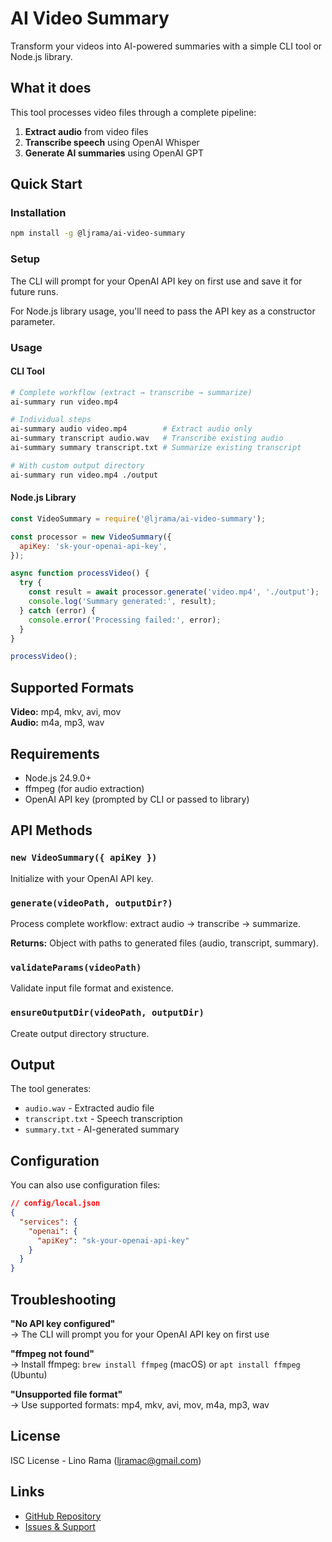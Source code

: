# AI Video Summary

Transform your videos into AI-powered summaries with a simple CLI tool or Node.js library.

## What it does

This tool processes video files through a complete pipeline:

1. **Extract audio** from video files
2. **Transcribe speech** using OpenAI Whisper
3. **Generate AI summaries** using OpenAI GPT

## Quick Start

### Installation

```bash
npm install -g @ljrama/ai-video-summary
```

### Setup

The CLI will prompt for your OpenAI API key on first use and save it for future runs.

For Node.js library usage, you'll need to pass the API key as a constructor parameter.

### Usage

#### CLI Tool

```bash
# Complete workflow (extract → transcribe → summarize)
ai-summary run video.mp4

# Individual steps
ai-summary audio video.mp4        # Extract audio only
ai-summary transcript audio.wav   # Transcribe existing audio
ai-summary summary transcript.txt # Summarize existing transcript

# With custom output directory
ai-summary run video.mp4 ./output
```

#### Node.js Library

```javascript
const VideoSummary = require('@ljrama/ai-video-summary');

const processor = new VideoSummary({
  apiKey: 'sk-your-openai-api-key',
});

async function processVideo() {
  try {
    const result = await processor.generate('video.mp4', './output');
    console.log('Summary generated:', result);
  } catch (error) {
    console.error('Processing failed:', error);
  }
}

processVideo();
```

## Supported Formats

**Video:** mp4, mkv, avi, mov  
**Audio:** m4a, mp3, wav

## Requirements

- Node.js 24.9.0+
- ffmpeg (for audio extraction)
- OpenAI API key (prompted by CLI or passed to library)

## API Methods

### `new VideoSummary({ apiKey })`

Initialize with your OpenAI API key.

### `generate(videoPath, outputDir?)`

Process complete workflow: extract audio → transcribe → summarize.

**Returns:** Object with paths to generated files (audio, transcript, summary).

### `validateParams(videoPath)`

Validate input file format and existence.

### `ensureOutputDir(videoPath, outputDir)`

Create output directory structure.

## Output

The tool generates:

- `audio.wav` - Extracted audio file
- `transcript.txt` - Speech transcription
- `summary.txt` - AI-generated summary

## Configuration

You can also use configuration files:

```json
// config/local.json
{
  "services": {
    "openai": {
      "apiKey": "sk-your-openai-api-key"
    }
  }
}
```

## Troubleshooting

**"No API key configured"**  
→ The CLI will prompt you for your OpenAI API key on first use

**"ffmpeg not found"**  
→ Install ffmpeg: `brew install ffmpeg` (macOS) or `apt install ffmpeg` (Ubuntu)

**"Unsupported file format"**  
→ Use supported formats: mp4, mkv, avi, mov, m4a, mp3, wav

## License

ISC License - Lino Rama (ljramac@gmail.com)

## Links

- [GitHub Repository](https://github.com/ljramac/ai-video-summary)
- [Issues & Support](https://github.com/ljramac/ai-video-summary/issues)
